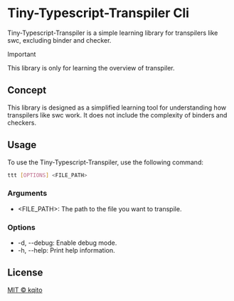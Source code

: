 # Tiny-Typescript-Transpiler Cli
Tiny-Typescript-Transpiler is a simple learning library for transpilers like swc, excluding binder and checker.

> [!IMPORTANT]
> This library is only for learning the overview of transpiler.

## Concept
This library is designed as a simplified learning tool for understanding how transpilers like swc work. It does not include the complexity of binders and checkers.

## Usage
To use the Tiny-Typescript-Transpiler, use the following command:

```bash
ttt [OPTIONS] <FILE_PATH>
```

### Arguments
- <FILE_PATH>: The path to the file you want to transpile.

### Options
- -d, --debug: Enable debug mode.
- -h, --help: Print help information.

## License
[MIT © kqito](./LICENSE)
